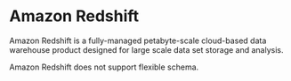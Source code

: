 # Amazon Redshift

Amazon Redshift is a fully-managed petabyte-scale cloud-based data warehouse product designed for large scale data set storage and analysis.

Amazon Redshift does not support flexible schema.
